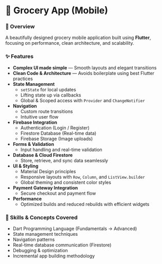 # 🛒 Grocery App (Mobile)

### 🚀 Overview
A beautifully designed grocery mobile application built using **Flutter**, focusing on performance, clean architecture, and scalability.  

### ✨ Features
- **Complex UI made simple** — Smooth layouts and elegant transitions  
- **Clean Code & Architecture** — Avoids boilerplate using best Flutter practices  
- **State Management**
  - `setState` for local updates  
  - Lifting state up via callbacks  
  - Global & Scoped access with `Provider` and `ChangeNotifier`
- **Navigation**
  - Custom route transitions  
  - Intuitive user flow
- **Firebase Integration**
  - Authentication (Login / Register)
  - Firestore Database (Real-time data)
  - Firebase Storage (Image uploads)
- **Forms & Validation**
  - Input handling and real-time validation  
- **Database & Cloud Firestore**
  - Store, retrieve, and sync data seamlessly
- **UI & Styling**
  - Material Design principles  
  - Responsive layouts with `Row`, `Column`, and `ListView.builder`
  - Global theming and consistent color styles
- **Payment Gateway Integration**
  - Secure checkout and payment flow
- **Performance**
  - Optimized builds and reduced rebuilds with efficient widgets

### 🧠 Skills & Concepts Covered
- Dart Programming Language (Fundamentals → Advanced)
- State management techniques
- Navigation patterns
- Real-time database communication (Firestore)
- Debugging & optimization
- Incremental app building methodology
